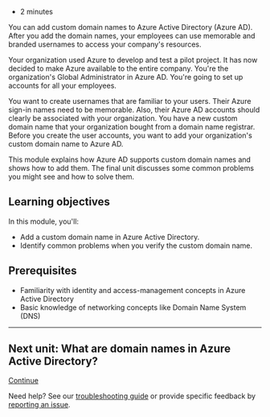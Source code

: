 -   2 minutes

You can add custom domain names to Azure Active Directory (Azure AD). After you add the domain names, your employees can use memorable and branded usernames to access your company's resources.

Your organization used Azure to develop and test a pilot project. It has now decided to make Azure available to the entire company. You're the organization's Global Administrator in Azure AD. You're going to set up accounts for all your employees.

You want to create usernames that are familiar to your users. Their Azure sign-in names need to be memorable. Also, their Azure AD accounts should clearly be associated with your organization. You have a new custom domain name that your organization bought from a domain name registrar. Before you create the user accounts, you want to add your organization's custom domain name to Azure AD.

This module explains how Azure AD supports custom domain names and shows how to add them. The final unit discusses some common problems you might see and how to solve them.

## Learning objectives

In this module, you'll:

-   Add a custom domain name in Azure Active Directory.
-   Identify common problems when you verify the custom domain name.

## Prerequisites

-   Familiarity with identity and access-management concepts in Azure Active Directory
-   Basic knowledge of networking concepts like Domain Name System (DNS)

___

## Next unit: What are domain names in Azure Active Directory?

[Continue](https://docs.microsoft.com/en-us/learn/modules/add-custom-domain-name-azure-active-directory/2-what-are-domain-names/)

Need help? See our [troubleshooting guide](https://docs.microsoft.com/en-us/learn/support/troubleshooting?uid=learn.azure.add-custom-domain-name-azure-active-directory.introduction&documentId=06f69079-8ac1-8450-e9c0-2232c269ecac&versionIndependentDocumentId=22043f81-84b3-8c14-8507-5fb4a94ab014&contentPath=%2FMicrosoftDocs%2Flearn-pr%2Fblob%2Flive%2Flearn-pr%2Fazure%2Fadd-custom-domain-name-azure-active-directory%2F1-introduction.yml&url=https%3A%2F%2Fdocs.microsoft.com%2Fen-us%2Flearn%2Fmodules%2Fadd-custom-domain-name-azure-active-directory%2F1-introduction&author=ajburnle) or provide specific feedback by [reporting an issue](https://docs.microsoft.com/en-us/learn/support/troubleshooting?uid=learn.azure.add-custom-domain-name-azure-active-directory.introduction&documentId=06f69079-8ac1-8450-e9c0-2232c269ecac&versionIndependentDocumentId=22043f81-84b3-8c14-8507-5fb4a94ab014&contentPath=%2FMicrosoftDocs%2Flearn-pr%2Fblob%2Flive%2Flearn-pr%2Fazure%2Fadd-custom-domain-name-azure-active-directory%2F1-introduction.yml&url=https%3A%2F%2Fdocs.microsoft.com%2Fen-us%2Flearn%2Fmodules%2Fadd-custom-domain-name-azure-active-directory%2F1-introduction&author=ajburnle#report-feedback).